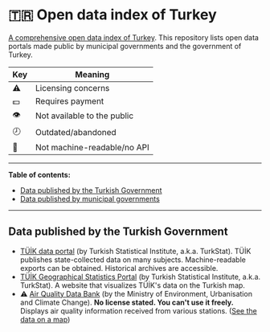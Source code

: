 # :tr: Open data index of Turkey
[A comprehensive open data index of Turkey](https://github.com/evrifaessa/open-data-turkey). This repository lists open data portals made public by municipal governments and the government of Turkey.

| Key          | Meaning              |
|--------------|----------------------|
| ⚠️ | Licensing concerns             |
| 💵 | Requires payment               |
| 👁️ | Not available to the public    |
| 🕗 | Outdated/abandoned             |
| 📠 | Not machine-readable/no API    |

-----

**Table of contents:**
* [Data published by the Turkish Government]()
* [Data published by municipal governments]()

-----

## Data published by the Turkish Government
* [TÜİK data portal](https://data.tuik.gov.tr/) (by Turkish Statistical Institute, a.k.a. TurkStat). TÜİK publishes state-collected data on many subjects. Machine-readable exports can be obtained. Historical archives are accessible.
* [TÜİK Geographical Statistics Portal](https://cip.tuik.gov.tr/) (by Turkish Statistical Institute, a.k.a. TurkStat). A website that visualizes TÜİK's data on the Turkish map.
* ⚠️ [Air Quality Data Bank](https://sim.csb.gov.tr/STN/STN_Report/DataBank) (by the Ministry of Environment, Urbanisation and Climate Change). **No license stated. You can't use it freely.** Displays air quality information received from various stations. ([See the data on a map](https://www.havaizleme.gov.tr/))
